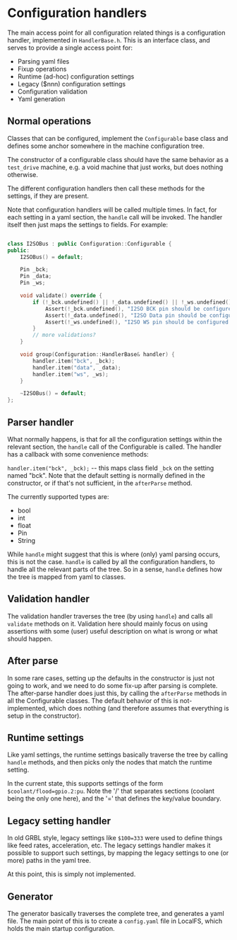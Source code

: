 # Configuration handlers

The main access point for all configuration related things is a
configuration handler, implemented in `HandlerBase.h`. This
is an interface class, and serves to provide a single access
point for:

- Parsing yaml files
- Fixup operations
- Runtime (ad-hoc) configuration settings
- Legacy ($nnn) configuration settings
- Configuration validation
- Yaml generation

## Normal operations

Classes that can be configured, implement the `Configurable`
base class and defines some anchor somewhere in the machine
configuration tree.

The constructor of a configurable class should have the same behavior
as a `test_drive` machine, e.g. a void machine that just works, but
does nothing otherwise.

The different configuration handlers then call these methods for
the settings, if they are present.

Note that configuration handlers will be called multiple times. In
fact, for each setting in a yaml section, the `handle` call will be
invoked. The handler itself then just maps the settings to fields.
For example:

```c++

class I2SOBus : public Configuration::Configurable {
public:
    I2SOBus() = default;

    Pin _bck;
    Pin _data;
    Pin _ws;

    void validate() override {
        if (!_bck.undefined() || !_data.undefined() || !_ws.undefined()) {
            Assert(!_bck.undefined(), "I2SO BCK pin should be configured once.");
            Assert(!_data.undefined(), "I2SO Data pin should be configured once.");
            Assert(!_ws.undefined(), "I2SO WS pin should be configured once.");
        }
        // more validations?
    }

    void group(Configuration::HandlerBase& handler) {
        handler.item("bck", _bck);
        handler.item("data", _data);
        handler.item("ws", _ws);
    }

    ~I2SOBus() = default;
};
```

## Parser handler

What normally happens, is that for all the configuration settings
within the relevant section, the `handle` call of the Configurable
is called. The handler has a callback with some convenience methods:

`handler.item("bck", _bck);` -- this maps class field `_bck` on
the setting named "bck". Note that the default setting is normally
defined in the constructor, or if that's not sufficient, in the
`afterParse` method.

The currently supported types are:

- bool
- int
- float
- Pin
- String

While `handle` might suggest that this is where (only) yaml parsing
occurs, this is not the case. `handle` is called by all the configuration
handlers, to handle all the relevant parts of the tree. So in a sense,
`handle` defines how the tree is mapped from yaml to classes.

## Validation handler

The validation handler traverses the tree (by using `handle`) and
calls all `validate` methods on it. Validation here should mainly
focus on using assertions with some (user) useful description on
what is wrong or what should happen.

## After parse

In some rare cases, setting up the defaults in the constructor is just
not going to work, and we need to do some fix-up after parsing is
complete. The after-parse handler does just this, by calling the
`afterParse` methods in all the Configurable classes. The default
behavior of this is not-implemented, which does nothing (and therefore
assumes that everything is setup in the constructor).

## Runtime settings

Like yaml settings, the runtime settings basically traverse the
tree by calling `handle` methods, and then picks only the nodes that
match the runtime setting.

In the current state, this supports settings of the form
`$coolant/flood=gpio.2:pu`. Note the '/' that separates sections
(coolant being the only one here), and the '=' that defines the
key/value boundary.

## Legacy setting handler

In old GRBL style, legacy settings like `$100=333` were used to define
things like feed rates, acceleration, etc. The legacy settings handler
makes it possible to support such settings, by mapping the legacy
settings to one (or more) paths in the yaml tree.

At this point, this is simply not implemented.

## Generator

The generator basically traverses the complete tree, and generates a
yaml file. The main point of this is to create a `config.yaml` file
in LocalFS, which holds the main startup configuration.
